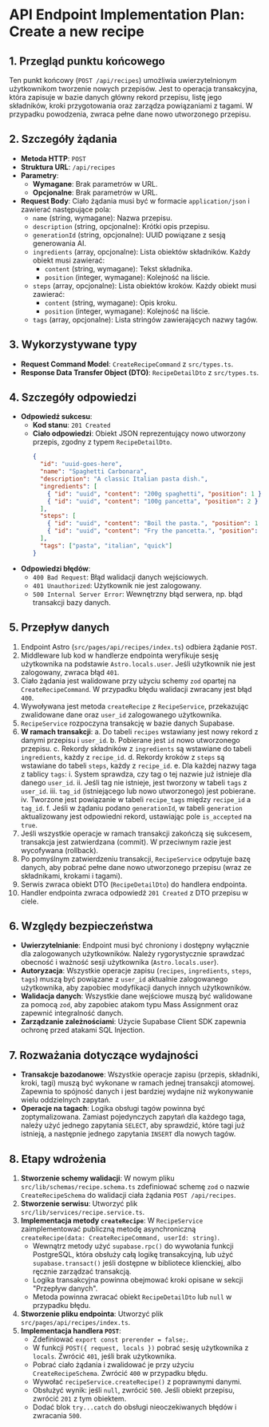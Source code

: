 # API Endpoint Implementation Plan: Create a new recipe

## 1. Przegląd punktu końcowego
Ten punkt końcowy (`POST /api/recipes`) umożliwia uwierzytelnionym użytkownikom tworzenie nowych przepisów. Jest to operacja transakcyjna, która zapisuje w bazie danych główny rekord przepisu, listę jego składników, kroki przygotowania oraz zarządza powiązaniami z tagami. W przypadku powodzenia, zwraca pełne dane nowo utworzonego przepisu.

## 2. Szczegóły żądania
-   **Metoda HTTP**: `POST`
-   **Struktura URL**: `/api/recipes`
-   **Parametry**:
    -   **Wymagane**: Brak parametrów w URL.
    -   **Opcjonalne**: Brak parametrów w URL.
-   **Request Body**: Ciało żądania musi być w formacie `application/json` i zawierać następujące pola:
    -   `name` (string, wymagane): Nazwa przepisu.
    -   `description` (string, opcjonalne): Krótki opis przepisu.
    -   `generationId` (string, opcjonalne): UUID powiązane z sesją generowania AI.
    -   `ingredients` (array, opcjonalne): Lista obiektów składników. Każdy obiekt musi zawierać:
        -   `content` (string, wymagane): Tekst składnika.
        -   `position` (integer, wymagane): Kolejność na liście.
    -   `steps` (array, opcjonalne): Lista obiektów kroków. Każdy obiekt musi zawierać:
        -   `content` (string, wymagane): Opis kroku.
        -   `position` (integer, wymagane): Kolejność na liście.
    -   `tags` (array, opcjonalne): Lista stringów zawierających nazwy tagów.

## 3. Wykorzystywane typy
-   **Request Command Model**: `CreateRecipeCommand` z `src/types.ts`.
-   **Response Data Transfer Object (DTO)**: `RecipeDetailDto` z `src/types.ts`.

## 4. Szczegóły odpowiedzi
-   **Odpowiedź sukcesu**:
    -   **Kod stanu**: `201 Created`
    -   **Ciało odpowiedzi**: Obiekt JSON reprezentujący nowo utworzony przepis, zgodny z typem `RecipeDetailDto`.
        ```json
        {
          "id": "uuid-goes-here",
          "name": "Spaghetti Carbonara",
          "description": "A classic Italian pasta dish.",
          "ingredients": [
            { "id": "uuid", "content": "200g spaghetti", "position": 1 },
            { "id": "uuid", "content": "100g pancetta", "position": 2 }
          ],
          "steps": [
            { "id": "uuid", "content": "Boil the pasta.", "position": 1 },
            { "id": "uuid", "content": "Fry the pancetta.", "position": 2 }
          ],
          "tags": ["pasta", "italian", "quick"]
        }
        ```
-   **Odpowiedzi błędów**:
    -   `400 Bad Request`: Błąd walidacji danych wejściowych.
    -   `401 Unauthorized`: Użytkownik nie jest zalogowany.
    -   `500 Internal Server Error`: Wewnętrzny błąd serwera, np. błąd transakcji bazy danych.

## 5. Przepływ danych
1.  Endpoint Astro (`src/pages/api/recipes/index.ts`) odbiera żądanie `POST`.
2.  Middleware lub kod w handlerze endpointa weryfikuje sesję użytkownika na podstawie `Astro.locals.user`. Jeśli użytkownik nie jest zalogowany, zwraca błąd `401`.
3.  Ciało żądania jest walidowane przy użyciu schemy `zod` opartej na `CreateRecipeCommand`. W przypadku błędu walidacji zwracany jest błąd `400`.
4.  Wywoływana jest metoda `createRecipe` z `RecipeService`, przekazując zwalidowane dane oraz `user_id` zalogowanego użytkownika.
5.  `RecipeService` rozpoczyna transakcję w bazie danych Supabase.
6.  **W ramach transakcji**:
    a. Do tabeli `recipes` wstawiany jest nowy rekord z danymi przepisu i `user_id`.
    b. Pobierane jest `id` nowo utworzonego przepisu.
    c. Rekordy składników z `ingredients` są wstawiane do tabeli `ingredients`, każdy z `recipe_id`.
    d. Rekordy kroków z `steps` są wstawiane do tabeli `steps`, każdy z `recipe_id`.
    e. Dla każdej nazwy taga z tablicy `tags`:
        i. System sprawdza, czy tag o tej nazwie już istnieje dla danego `user_id`.
        ii. Jeśli tag nie istnieje, jest tworzony w tabeli `tags` z `user_id`.
        iii. `tag_id` (istniejącego lub nowo utworzonego) jest pobierane.
        iv. Tworzone jest powiązanie w tabeli `recipe_tags` między `recipe_id` a `tag_id`.
    f. Jeśli w żądaniu podano `generationId`, w tabeli `generation` aktualizowany jest odpowiedni rekord, ustawiając pole `is_accepted` na `true`.
7.  Jeśli wszystkie operacje w ramach transakcji zakończą się sukcesem, transakcja jest zatwierdzana (commit). W przeciwnym razie jest wycofywana (rollback).
8.  Po pomyślnym zatwierdzeniu transakcji, `RecipeService` odpytuje bazę danych, aby pobrać pełne dane nowo utworzonego przepisu (wraz ze składnikami, krokami i tagami).
9.  Serwis zwraca obiekt DTO (`RecipeDetailDto`) do handlera endpointa.
10. Handler endpointa zwraca odpowiedź `201 Created` z DTO przepisu w ciele.

## 6. Względy bezpieczeństwa
-   **Uwierzytelnianie**: Endpoint musi być chroniony i dostępny wyłącznie dla zalogowanych użytkowników. Należy rygorystycznie sprawdzać obecność i ważność sesji użytkownika (`Astro.locals.user`).
-   **Autoryzacja**: Wszystkie operacje zapisu (`recipes`, `ingredients`, `steps`, `tags`) muszą być powiązane z `user_id` aktualnie zalogowanego użytkownika, aby zapobiec modyfikacji danych innych użytkowników.
-   **Walidacja danych**: Wszystkie dane wejściowe muszą być walidowane za pomocą `zod`, aby zapobiec atakom typu Mass Assignment oraz zapewnić integralność danych.
-   **Zarządzanie zależnościami**: Użycie Supabase Client SDK zapewnia ochronę przed atakami SQL Injection.

## 7. Rozważania dotyczące wydajności
-   **Transakcje bazodanowe**: Wszystkie operacje zapisu (przepis, składniki, kroki, tagi) muszą być wykonane w ramach jednej transakcji atomowej. Zapewnia to spójność danych i jest bardziej wydajne niż wykonywanie wielu oddzielnych zapytań.
-   **Operacje na tagach**: Logika obsługi tagów powinna być zoptymalizowana. Zamiast pojedynczych zapytań dla każdego taga, należy użyć jednego zapytania `SELECT`, aby sprawdzić, które tagi już istnieją, a następnie jednego zapytania `INSERT` dla nowych tagów.

## 8. Etapy wdrożenia
1.  **Stworzenie schemy walidacji**: W nowym pliku `src/lib/schemas/recipe.schema.ts` zdefiniować schemę `zod` o nazwie `CreateRecipeSchema` do walidacji ciała żądania `POST /api/recipes`.
2.  **Stworzenie serwisu**: Utworzyć plik `src/lib/services/recipe.service.ts`.
3.  **Implementacja metody `createRecipe`**: W `RecipeService` zaimplementować publiczną metodę asynchroniczną `createRecipe(data: CreateRecipeCommand, userId: string)`.
    -   Wewnątrz metody użyć `supabase.rpc()` do wywołania funkcji PostgreSQL, która obsłuży całą logikę transakcyjną, lub użyć `supabase.transact()` jeśli dostępne w bibliotece klienckiej, albo ręcznie zarządzać transakcją.
    -   Logika transakcyjna powinna obejmować kroki opisane w sekcji "Przepływ danych".
    -   Metoda powinna zwracać obiekt `RecipeDetailDto` lub `null` w przypadku błędu.
4.  **Stworzenie pliku endpointa**: Utworzyć plik `src/pages/api/recipes/index.ts`.
5.  **Implementacja handlera `POST`**:
    -   Zdefiniować `export const prerender = false;`.
    -   W funkcji `POST({ request, locals })` pobrać sesję użytkownika z `locals`. Zwrócić `401`, jeśli brak użytkownika.
    -   Pobrać ciało żądania i zwalidować je przy użyciu `CreateRecipeSchema`. Zwrócić `400` w przypadku błędu.
    -   Wywołać `recipeService.createRecipe()` z poprawnymi danymi.
    -   Obsłużyć wynik: jeśli `null`, zwrócić `500`. Jeśli obiekt przepisu, zwrócić `201` z tym obiektem.
    -   Dodać blok `try...catch` do obsługi nieoczekiwanych błędów i zwracania `500`.

